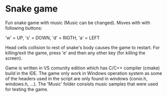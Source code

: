 # Snake game

Fun snake game with music (Music can be changed). Moves with with following buttons:

'w' = UP, 's' = DOWN, 'd' = RIGTH, 'a' = LEFT

Head cells collision to rest of snake's body causes the game to restart. For killing/exit the game, press 'e' and then any other key (for killing the screen).

Game is written in VS comunity edition which has C/C++ compiler (cmake) build in the IDE. The game only work in Windows operation system as some of the headers used in the script are only found in windows (conio.h, windows.h, ...). The 'Music' folder consists music samples that were used for testing the game.
